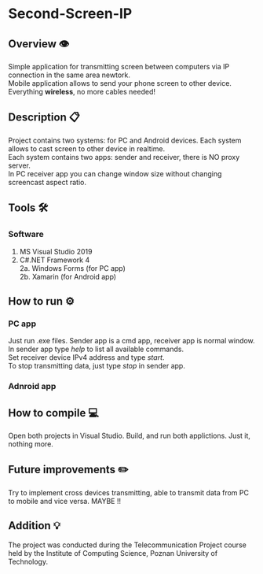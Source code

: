 # Second-Screen-IP

## Overview 👁️
Simple application for transmitting screen between computers via IP connection in the same area newtork.  
Mobile application allows to send your phone screen to other device.  
Everything <b>wireless</b>, no more cables needed! 

## Description 📋
Project contains two systems: for PC and Android devices. Each system allows to cast screen to other device in realtime.   
Each system contains two apps: sender and receiver, there is NO proxy server.   
In PC receiver app you can change window size without changing screencast aspect ratio. 

## Tools 🛠️
### Software
1. MS Visual Studio 2019  
2. C#.NET Framework 4  
2a. Windows Forms (for PC app)  
2b. Xamarin (for Android app)  

## How to run ⚙️
### PC app
Just run .exe files. Sender app is a cmd app, receiver app is normal window.  
In sender app type <i>help</i> to list all available commands.  
Set receiver device IPv4 address and type <i>start</i>.  
To stop transmitting data, just type <i>stop</i> in sender app.

### Adnroid app

## How to compile 💻
Open both projects in Visual Studio. Build, and run both applictions. Just it, nothing more. 

## Future improvements ✏️
Try to implement cross devices transmitting, able to transmit data from PC to mobile and vice versa. MAYBE !!

## Addition 💡
The project was conducted during the Telecommunication Project course held by the Institute of Computing Science, Poznan University of Technology.
